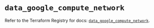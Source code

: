 # `data_google_compute_network`

Refer to the Terraform Registry for docs: [`data_google_compute_network`](https://registry.terraform.io/providers/hashicorp/google/5.36.0/docs/data-sources/compute_network).
